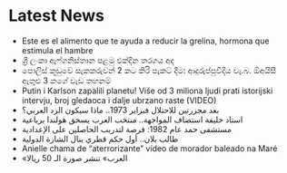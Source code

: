 # Latest News
-  Este es el alimento que te ayuda a reducir la grelina, hormona que estimula el hambre
-  ශ්‍රී ලංකා ඇෆ්ගනිස්තාන පළමු එක්දින තරගය අද
-  පොලිස් කූඩුවේ සැකකරුවන් 2 කට කිරි පැකට් දීම: ආදුරුප්පුවීදිය වැ.බ. ඕඅයිසී ඇතුළු 3 කගේ වැඩ තහනම්
-  Putin i Karlson zapalili planetu! Više od 3 miliona ljudi prati istorijski intervju, broj gledaoca i dalje ubrzano raste (VIDEO)
-  بعد مجزرتين للاحتلال فبراير 1973.. ماذا سيكون الرد العربي؟
-  استاد خليفة استضاف المواجهة.. منتخب العرب يسحق هولندا برباعية
-  مستشفى حمد عام 1982: فرصة لتدريب الحاصلين على الإعدادية
-  طالب بلان.. أول حكم قطري ينال الشارة الدولية
-  Anielle chama de “aterrorizante” vídeo de morador baleado na Maré
-  «العرب» تنشر صورة الـ 50 ريالا

